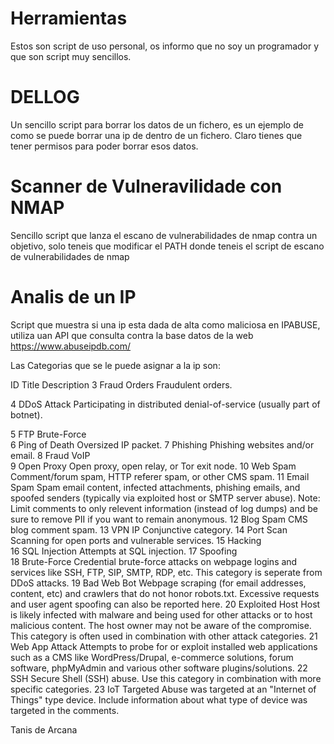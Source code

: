 # Herramientas

Estos son script de uso personal, os informo que no soy un programador y que son script muy sencillos.

# DELLOG

Un sencillo script para borrar los datos de un fichero, es un ejemplo de como se puede borrar una ip de dentro de un fichero.
Claro tienes que tener permisos para poder borrar esos datos.

# Scanner de Vulneravilidade con NMAP

Sencillo script que lanza el escano de vulnerabilidades de nmap contra un objetivo, solo teneis que modificar el PATH donde teneis 
el script de escano de vulnerabilidades de nmap

# Analis de un IP

Script que muestra si una ip esta dada de alta como maliciosa en IPABUSE, utiliza uan API que consulta contra la base datos de 
la web https://www.abuseipdb.com/

Las Categorias que se le puede asignar a la ip son:

ID	Title	Description
3 	Fraud Orders 	Fraudulent orders.

4 	DDoS Attack 	Participating in distributed denial-of-service (usually part of botnet).

5 	FTP Brute-Force 	
6 	Ping of Death 	Oversized IP packet.
7 	Phishing 	Phishing websites and/or email.
8 	Fraud VoIP 	
9 	Open Proxy 	Open proxy, open relay, or Tor exit node.
10 	Web Spam 	Comment/forum spam, HTTP referer spam, or other CMS spam.
11 	Email Spam 	Spam email content, infected attachments, phishing emails, and spoofed senders (typically via exploited host or SMTP server abuse). Note: Limit comments to only relevent information (instead of log dumps) and be sure to remove PII if you want to remain anonymous.
12 	Blog Spam 	CMS blog comment spam.
13 	VPN IP 	Conjunctive category.
14 	Port Scan 	Scanning for open ports and vulnerable services.
15 	Hacking 	
16 	SQL Injection 	Attempts at SQL injection.
17 	Spoofing 	
18 	Brute-Force 	Credential brute-force attacks on webpage logins and services like SSH, FTP, SIP, SMTP, RDP, etc. This category is seperate from DDoS attacks.
19 	Bad Web Bot 	Webpage scraping (for email addresses, content, etc) and crawlers that do not honor robots.txt. Excessive requests and user agent spoofing can also be reported here.
20 	Exploited Host 	Host is likely infected with malware and being used for other attacks or to host malicious content. The host owner may not be aware of the compromise. This category is often used in combination with other attack categories.
21 	Web App Attack 	Attempts to probe for or exploit installed web applications such as a CMS like WordPress/Drupal, e-commerce solutions, forum software, phpMyAdmin and various other software plugins/solutions.
22 	SSH 	Secure Shell (SSH) abuse. Use this category in combination with more specific categories.
23 	IoT Targeted 	Abuse was targeted at an "Internet of Things" type device. Include information about what type of device was targeted in the comments. 


Tanis de Arcana
